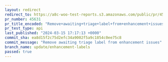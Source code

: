 ```yaml
---
layout: redirect
redirect_to: https://a8c-woo-test-reports.s3.amazonaws.com/public/pr/45631/api/index.html
pr_number: 45631
pr_title_encoded: "Remove+awaiting+triage+label+from+enhancement+issues"
pr_test_type: api
last_published: "2024-03-15 17:17:13 +0000"
commit_sha: ea8d15f2c75d2efc34a9002f5a9c1854c0ee75c8
commit_message: "Remove awaiting triage label from enhancement issues"
branch_name: update/enhancement-labels
passed: true
---
```

